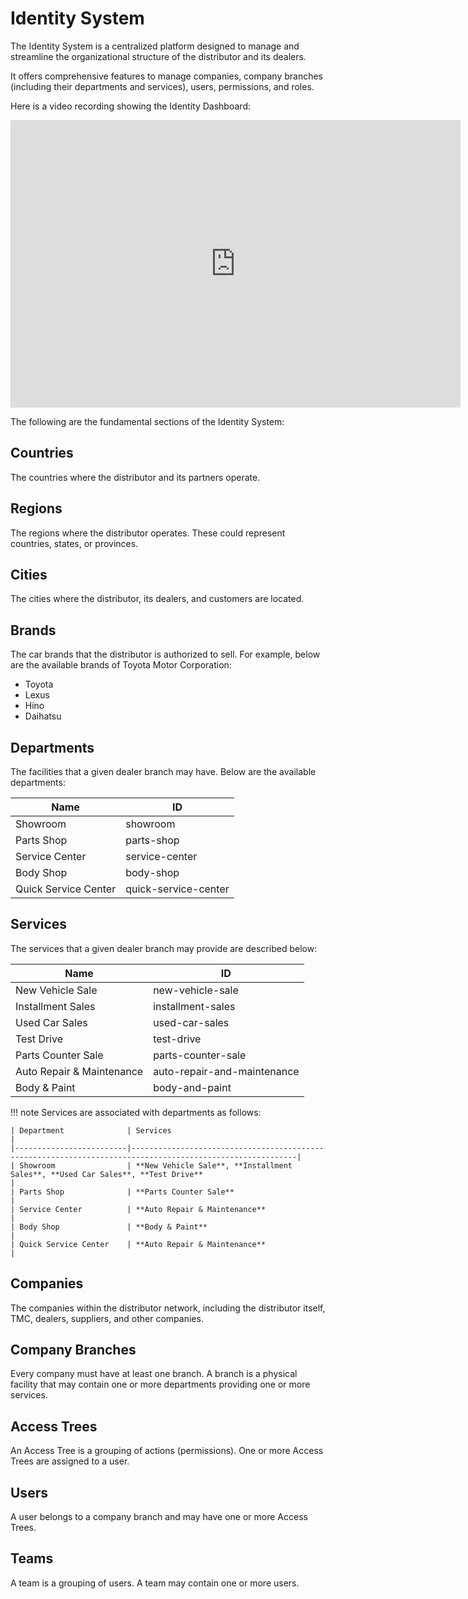 # Identity System
The Identity System is a centralized platform designed to manage and streamline the organizational structure of the distributor and its dealers.  

It offers comprehensive features to manage companies, company branches (including their departments and services), users, permissions, and roles.

Here is a video recording showing the Identity Dashboard:

<iframe width="720" height="460" src="https://www.youtube.com/embed/0opKUD7u_Tk?si=W3WmVXLLDEJ7nvcc" title="YouTube video player" frameborder="0" allow="accelerometer; autoplay; clipboard-write; encrypted-media; gyroscope; picture-in-picture; web-share" referrerpolicy="strict-origin-when-cross-origin" allowfullscreen></iframe>

The following are the fundamental sections of the Identity System:

## Countries
The countries where the distributor and its partners operate.

## Regions
The regions where the distributor operates. These could represent countries, states, or provinces.

## Cities
The cities where the distributor, its dealers, and customers are located.

## Brands
The car brands that the distributor is authorized to sell. For example, below are the available brands of Toyota Motor Corporation:

- Toyota
- Lexus
- Hino
- Daihatsu

## Departments
The facilities that a given dealer branch may have. Below are the available departments:

| Name                       | ID                  |
|----------------------------|---------------------|
| Showroom                  | showroom            |
| Parts Shop                | parts-shop          |
| Service Center            | service-center      |
| Body Shop                 | body-shop           |
| Quick Service Center      | quick-service-center|

## Services
The services that a given dealer branch may provide are described below:

| Name                       | ID                  |
|----------------------------|---------------------|
| New Vehicle Sale           | new-vehicle-sale    |
| Installment Sales          | installment-sales   |
| Used Car Sales             | used-car-sales      |
| Test Drive                 | test-drive          |
| Parts Counter Sale         | parts-counter-sale  |
| Auto Repair & Maintenance  | auto-repair-and-maintenance|
| Body & Paint               | body-and-paint      |

!!! note
    Services are associated with departments as follows:

    | Department              | Services                                                                                                   |
    |-------------------------|-----------------------------------------------------------------------------------------------------------|
    | Showroom                | **New Vehicle Sale**, **Installment Sales**, **Used Car Sales**, **Test Drive**                           |
    | Parts Shop              | **Parts Counter Sale**                                                                                    |
    | Service Center          | **Auto Repair & Maintenance**                                                                             |
    | Body Shop               | **Body & Paint**                                                                                          |
    | Quick Service Center    | **Auto Repair & Maintenance**                                                                             |

## Companies
The companies within the distributor network, including the distributor itself, TMC, dealers, suppliers, and other companies.

## Company Branches
Every company must have at least one branch. A branch is a physical facility that may contain one or more departments providing one or more services.

## Access Trees
An Access Tree is a grouping of actions (permissions). One or more Access Trees are assigned to a user.

## Users
A user belongs to a company branch and may have one or more Access Trees.

## Teams
A team is a grouping of users. A team may contain one or more users.

